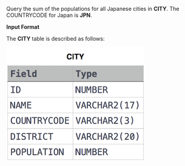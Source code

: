 Query the sum of the populations for all Japanese cities in **CITY**. 
The COUNTRYCODE for Japan is **JPN**.

**Input Format**

The **CITY** table is described as follows:

<img src="res/CITY.jpg">
